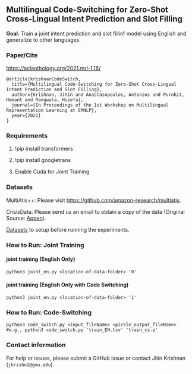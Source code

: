 ## Multilingual Code-Switching for Zero-Shot Cross-Lingual Intent Prediction and Slot Filling

**Goal**: Train a joint intent prediction and slot fillinf model using English and generalize to other languages.

### Paper/Cite
https://aclanthology.org/2021.mrl-1.18/
```
@article{krishnanCodeSwitch,
  title={Multilingual Code-Switching for Zero-Shot Cross-Lingual Intent Prediction and Slot Filling},
  author={Krishnan, Jitin and Anastasopoulos, Antonios and Purohit, Hemant and Rangwala, Huzefa},
  journal={In Proceedings of the 1st Workshop on Multilingual Representation Learning at EMNLP},
  year={2021}
}
```

### Requirements

1) !pip install transformers

2) !pip install googletrans

3) Enable Cuda for Joint Training

### Datasets
MultiAtis++: Please visit https://github.com/amazon-research/multiatis.

CrisisData: Please send us an email to obtain a copy of the data (Original Source: [Appen](https://appen.com/datasets/combined-disaster-response-data)).

[Datasets](https://github.com/jitinkrishnan/Multilingual-ZeroShot-SlotFilling/blob/main/dataset_readme.md) to setup before running the experiments.

### How to Run: Joint Training

#### joint training (English Only)
```
python3 joint_en.py <location-of-data-folder> '0'
```

#### joint training (English Only with Code Switching)
```
python3 joint_en.py <location-of-data-folder> '1'
```

### How to Run: Code-Switching
```
python3 code_switch.py <input_fileName> <pickle_output_fileName>
#e.g., python3 code_switch.py 'train_EN.tsv' 'train_cs.p'
```

### Contact information
For help or issues, please submit a GitHub issue or contact Jitin Krishnan (`jkrishn2@gmu.edu`).
